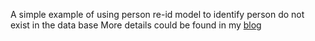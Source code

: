A simple example of using person re-id model to identify person do not exist in the data base
More details could be found in my [blog](https://qtandopencv.blogspot.com/2019/02/use-person-re-id-model-to-identify.html)
